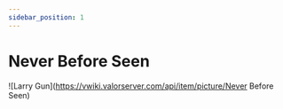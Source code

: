 ```yaml
---
sidebar_position: 1
---
```


# Never Before Seen

![Larry Gun](https://vwiki.valorserver.com/api/item/picture/Never Before Seen)

